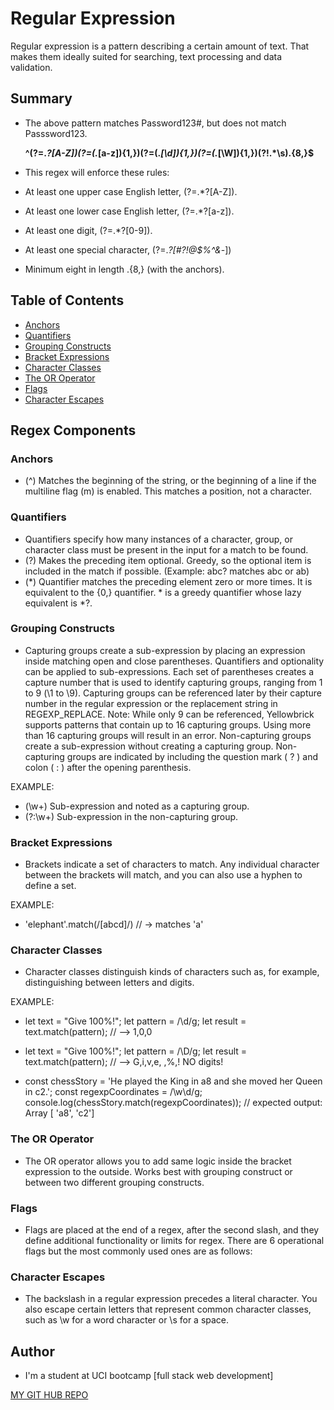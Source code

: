 # Regular Expression

Regular expression is a pattern describing a certain amount of text. That makes them ideally suited for searching, text processing and data validation.

## Summary

- The above pattern matches Password123#, but does not match   Passsword123.

  <strong>^(?=.*?[A-Z])(?=(.*[a-z]){1,})(?=(.*[\d]){1,})(?=(.*[\W]){1,})(?!.*\s).{8,}$</strong>

- This regex will enforce these rules:
- At least one upper case English letter, (?=.*?[A-Z]).
- At least one lower case English letter, (?=.*?[a-z]).
- At least one digit, (?=.*?[0-9]).
- At least one special character, (?=.*?[#?!@$%^&*-])
- Minimum eight in length .{8,} (with the anchors).

## Table of Contents

- [Anchors](#anchors)
- [Quantifiers](#quantifiers)
- [Grouping Constructs](#grouping-constructs)
- [Bracket Expressions](#bracket-expressions)
- [Character Classes](#character-classes)
- [The OR Operator](#the-or-operator)
- [Flags](#flags)
- [Character Escapes](#character-escapes)

## Regex Components

### Anchors
- (^) Matches the beginning of the string, or the beginning of a line if the multiline flag (m) is enabled. This matches a position, not a character.

### Quantifiers
- Quantifiers specify how many instances of a character, group, or character class must be present in the input for a match to be found. 
- (?) Makes the preceding item optional. Greedy, so the optional item is included in the match if possible. (Example: abc? matches abc or ab)
- (*) Quantifier matches the preceding element zero or more times. It is equivalent to the {0,} quantifier. * is a greedy quantifier whose lazy equivalent is *?.

### Grouping Constructs

- Capturing groups create a sub-expression by placing an expression inside matching open and close parentheses. Quantifiers and optionality can be applied to sub-expressions. Each set of parentheses creates a capture number that is used to identify capturing groups, ranging from 1 to 9 (\1 to \9). Capturing groups can be referenced later by their capture number in the regular expression or the replacement string in REGEXP_REPLACE.
Note: While only 9 can be referenced, Yellowbrick supports patterns that contain up to 16 capturing groups. Using more than 16 capturing groups will result in an error.
Non-capturing groups create a sub-expression without creating a capturing group. Non-capturing groups are indicated by including the question mark ( ? ) and colon ( : ) after the opening parenthesis.

EXAMPLE:

- (\w+)     Sub-expression and noted as a capturing group.
- (?:\w+)   Sub-expression in the non-capturing group.

### Bracket Expressions

- Brackets indicate a set of characters to match. Any individual   character between the brackets will match, and you can also use a hyphen to define a set.

EXAMPLE:

- 'elephant'.match(/[abcd]/) // -> matches 'a'


### Character Classes

- Character classes distinguish kinds of characters such as, for      example, distinguishing between letters and digits.

EXAMPLE:
- let text = "Give 100%!"; 
let pattern = /\d/g;
let result = text.match(pattern); // --> 1,0,0

- let text = "Give 100%!"; 
let pattern = /\D/g;
let result = text.match(pattern); // --> G,i,v,e, ,%,!  NO digits!

- const chessStory = 'He played the King in a8 and she moved her Queen in c2.';
const regexpCoordinates = /\w\d/g;
console.log(chessStory.match(regexpCoordinates));
// expected output: Array [ 'a8', 'c2']

### The OR Operator

- The OR operator allows you to add same logic inside the bracket expression to the outside. Works best with grouping construct or between two different grouping constructs.


### Flags

- Flags are placed at the end of a regex, after the second slash, and they define additional functionality or limits for regex. There are 6 operational flags but the most commonly used ones are as follows:

### Character Escapes

- The backslash in a regular expression precedes a literal character. You also escape certain letters that represent common character classes, such as \w for a word character or \s for a space.

## Author

- I'm a student at UCI bootcamp [full stack web development]

[MY GIT HUB REPO](https://github.com/scorpion77777)

